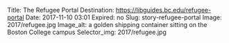 Title: The Refugee Portal
Destination: https://libguides.bc.edu/refugee-portal 
Date: 2017-11-10 03:01
Expired: no
Slug: story-refugee-portal
Image: 2017/refugee.jpg
Image_alt: a golden shipping container sitting on the Boston College campus
Selector_img: 2017/refugee.jpg